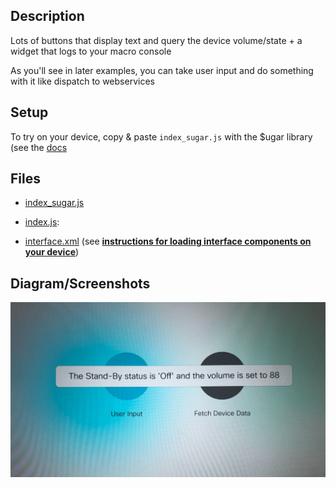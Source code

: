 ## Description

Lots of buttons that display text and query the device volume/state + a widget that logs to your macro console 

As you'll see in later examples, you can take user input and do something with it like dispatch to webservices

## Setup

To try on your device, copy & paste ```index_sugar.js``` with the $ugar library (see the [docs](../docs/running-examples.md)

## Files

* [index_sugar.js](index_sugar.js)

* [index.js](index.js): 

* [interface.xml](interface.xml) (see **[instructions for loading interface components on your device](../../docs/running-the-examples.md#experimenting-w-an-example)**)


## Diagram/Screenshots

![screenshot](./assets/ex1_clickhandler.png)


